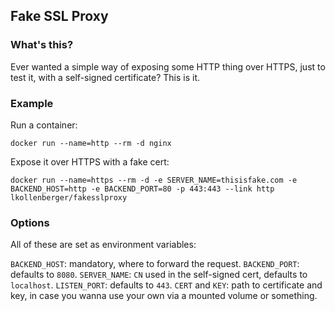 ## Fake SSL Proxy

### What's this?

Ever wanted a simple way of exposing some HTTP thing over HTTPS, just to test it, with a self-signed certificate? This is it.

### Example

Run a container:

```
docker run --name=http --rm -d nginx
```

Expose it over HTTPS with a fake cert:
```
docker run --name=https --rm -d -e SERVER_NAME=thisisfake.com -e BACKEND_HOST=http -e BACKEND_PORT=80 -p 443:443 --link http lkollenberger/fakesslproxy
```

### Options

All of these are set as environment variables:

`BACKEND_HOST`: mandatory, where to forward the request.
`BACKEND_PORT`: defaults to `8080`.
`SERVER_NAME`: `CN` used in the self-signed cert, defaults to `localhost`.
`LISTEN_PORT`: defaults to `443`.
`CERT` and `KEY`: path to certificate and key, in case you wanna use your own via a mounted volume or something.
